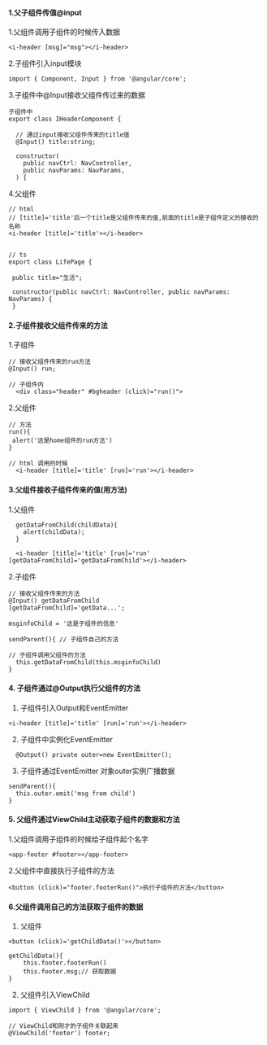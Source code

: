 #### 1.父子组件传值@input
1.父组件调用子组件的时候传入数据
 
```
<i-header [msg]="msg"></i-header>
```
2.子组件引入input模块
 
```
import { Component, Input } from '@angular/core';
```
3.子组件中@Input接收父组件传过来的数据

```
子组件中
export class IHeaderComponent {

  // 通过input接收父组件传来的title值
  @Input() title:string;

  constructor(
    public navCtrl: NavController,
    public navParams: NavParams,
  ) {
```
4.父组件
 
 ```
 // html
 // [title]='title'后一个title是父组件传来的值,前面的title是子组件定义的接收的名称
<i-header [title]='title'></i-header>
 
 
 // ts
 export class LifePage {

  public title="生活";

  constructor(public navCtrl: NavController, public navParams: NavParams) {
  }
 ```

#### 2.子组件接收父组件传来的方法
1.子组件

```
// 接收父组件传来的run方法
@Input() run;

// 子组件内
  <div class="header" #bgheader (click)="run()">
```
2.父组件

```
// 方法
run(){
 alert('这是home组件的run方法')
}

// html 调用的时候
  <i-header [title]='title' [run]='run'></i-header>
```

#### 3.父组件接收子组件传来的值(用方法)
1.父组件
```
  getDataFromChild(childData){
    alert(childData);
  }
  
  <i-header [title]='title' [run]='run' [getDataFromChild]='getDataFromChild'></i-header>

```

2.子组件
```
// 接收父组件传来的方法
@Input() getDataFromChild 
[getDataFromChild]='getData...';

msginfoChild = '这是子组件的信息'

sendParent(){ // 子组件自己的方法

// 子组件调用父组件的方法
  this.getDataFromChild(this.msginfoChild)
}
```

#### 4. 子组件通过@Output执行父组件的方法
1. 子组件引入Output和EventEmitter
```
<i-header [title]='title' [run]='run'></i-header>
```

2. 子组件中实例化EventEmitter

```
  @Output() private outer=new EventEmitter();
```

3. 子组件通过EventEmitter 对象outer实例广播数据

```
sendParent(){
  this.outer.emit('msg from child')
}
```
#### 5. 父组件通过ViewChild主动获取子组件的数据和方法
1.父组件调用子组件的时候给子组件起个名字
```
<app-footer #footer></app-footer>
```

2.父组件中直接执行子组件的方法
```
<button (click)="footer.footerRun()">执行子组件的方法</button>
```

#### 6.父组件调用自己的方法获取子组件的数据
1. 父组件
```
<button (click)='getChildData()'></button>

getChildData(){
    this.footer.footerRun()
    this.footer.msg;// 获取数据
}
```
2. 父组件引入ViewChild
```
import { ViewChild } from '@angular/core';

// ViewChild和刚才的子组件关联起来
@ViewChild('footer') footer;
```
